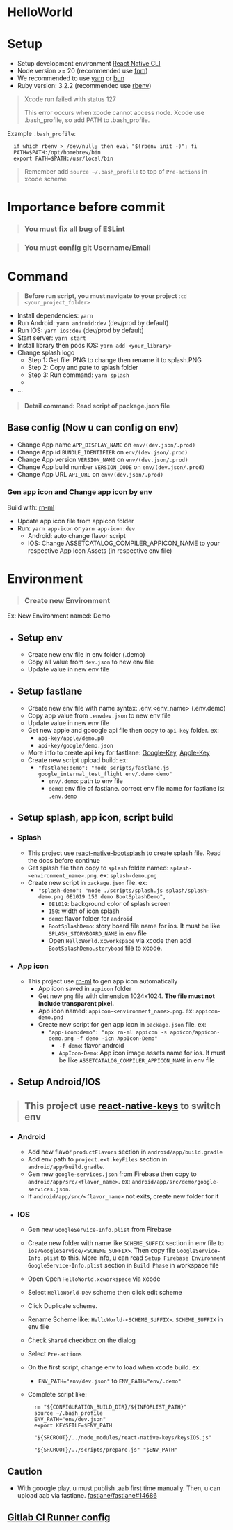 # HelloWorld

# Setup

- Setup development environment [React Native CLI](https://reactnative.dev/docs/environment-setup)
- Node version >= 20 (recommended use [fnm](https://github.com/Schniz/fnm))
- We recommended to use [yarn](https://classic.yarnpkg.com/en/docs/install/#mac-stable) or [bun](https://bun.sh/)
- Ruby version: 3.2.2 (recommended use [rbenv](https://github.com/rbenv/rbenv))

> Xcode run failed with status 127
>
> This error occurs when xcode cannot access node. Xcode use .bash_profile, so add PATH to .bash_profile.

Example `.bash_profile`:

```
  if which rbenv > /dev/null; then eval "$(rbenv init -)"; fi
  PATH=$PATH:/opt/homebrew/bin
  export PATH=$PATH:/usr/local/bin
```

> Remember add `source ~/.bash_profile` to top of `Pre-actions` in xcode scheme

# Importance before commit

> ### <strong>You must fix all bug of ESLint </strong>

> ### <strong>You must config git Username/Email</strong>

# Command

> <strong>Before run script, you must navigate to your project</strong> :`cd <your_project_folder>`

- Install dependencies: `yarn`
- Run Android: `yarn android:dev` (dev/prod by default)
- Run IOS: `yarn ios:dev` (dev/prod by default)
- Start server: `yarn start`
- Install library then pods IOS: `yarn add <your_library>`
- Change splash logo
  - Step 1: Get file .PNG to change then rename it to splash.PNG
  - Step 2: Copy and pate to splash folder
  - Step 3: Run command: `yarn splash`
  -
- ...

> #### Detail command: Read script of package.json file

## Base config (Now u can config on env)

- Change App name `APP_DISPLAY_NAME` on `env/(dev.json/.prod)`
- Change App id `BUNDLE_IDENTIFIER` on `env/(dev.json/.prod)`
- Change App version `VERSION_NAME` on `env/(dev.json/.prod)`
- Change App build number `VERSION_CODE` on `env/(dev.json/.prod)`
- Change App URL `API_URL` on `env/(dev.json/.prod)`

### Gen app icon and Change app icon by env

Build with: [rn-ml](https://github.com/ngocle2497/cli-tools)

- Update app icon file from appicon folder
- Run: `yarn app-icon` or `yarn app-icon:dev`
  - Android: auto change flavor script
  - IOS: Change ASSETCATALOG_COMPILER_APPICON_NAME to your respective App Icon Assets (in respective env file)

# Environment

> ### Create new Environment

Ex: New Environment named: Demo

- ## Setup env

  - Create new env file in env folder (.demo)
  - Copy all value from `dev.json` to new env file
  - Update value in new env file

- ## Setup fastlane

  - Create new env file with name syntax: .env.<env_name> (.env.demo)
  - Copy app value from `.envdev.json` to new env file
  - Update value in new env file
  - Get new apple and gooogle api file then copy to `api-key` folder. ex:
    - `api-key/apple/demo.p8`
    - `api-key/google/demo.json`
  - More info to create api key for fastlane: [Google-Key](https://docs.fastlane.tools/actions/upload_to_play_store/), [Apple-Key](https://docs.fastlane.tools/app-store-connect-api/)
  - Create new script upload build: ex:
    - `"fastlane:demo": "node scripts/fastlane.js google_internal_test_flight env/.demo demo"`
      - `env/.demo`: path to env file
      - `demo`: env file of fastlane. correct env file name for fastlane is: `.env.demo`

- ## Setup splash, app icon, script build

- ### Splash

  - This project use [react-native-bootsplash](https://github.com/zoontek/react-native-bootsplash) to create splash file. Read the docs before continue
  - Get splash file then copy to `splash` folder named: `splash-<environment_name>.png`. ex: `splash-demo.png`
  - Create new script in `package.json` file. ex:
    - `"splash-demo": "node ./scripts/splash.js splash/splash-demo.png 0E1019 150 demo BootSplashDemo",`
      - `0E1019`: background color of splash screen
      - `150`: width of icon splash
      - `demo`: flavor folder for `android`
      - `BootSplashDemo`: story board file name for ios. It must be like `SPLASH_STORYBOARD_NAME` in env file
      - Open `HelloWorld.xcworkspace` via xcode then add `BootSplashDemo.storyboad` file to xcode.

- ### App icon

  - This project use [rn-ml](https://github.com/ngocle2497/cli-tools) to gen app icon automatically
    - App icon saved in `appicon` folder
    - Get new `png` file with dimension 1024x1024. <b>The file must not include transparent pixel.</b>
    - App icon named: `appicon-<environment_name>.png`. ex: `appicon-demo.pnd`
    - Create new script for gen app icon in `package.json` file. ex:
      - `"app-icon:demo": "npx rn-ml appicon -s appicon/appicon-demo.png -f demo -icn AppIcon-Demo"`
        - `-f demo`: flavor android
        - `AppIcon-Demo`: App icon image assets name for ios. It must be like `ASSETCATALOG_COMPILER_APPICON_NAME` in env file

- ## Setup Android/IOS

> ## This project use [react-native-keys](https://github.com/numandev1/react-native-keys) to switch env

- ### Android

  - Add new flavor `productFlavors` section in `android/app/build.gradle`
  - Add env path to `project.ext.keyFiles` section in `android/app/build.gradle`.
  - Gen new `google-services.json` from Firebase then copy to `android/app/src/<flavor_name>`. ex: `android/app/src/demo/google-services.json`.
  - If `android/app/src/<flavor_name>` not exits, create new folder for it

- ### IOS

  - Gen new `GoogleService-Info.plist` from Firebase
  - Create new folder with name like `SCHEME_SUFFIX` section in env file to `ios/GoogleService/<SCHEME_SUFFIX>`. Then copy file `GoogleService-Info.plist` to this. More info, u can read `Setup Firebase Environment GoogleService-Info.plist` section in `Build Phase` in workspace file
  - Open Open `HelloWorld.xcworkspace` via xcode
  - Select `HelloWorld-Dev` scheme then click edit scheme
  - Click Duplicate scheme.
  - Rename Scheme like: `HelloWorld-<SCHEME_SUFFIX>`. `SCHEME_SUFFIX` in env file
  - Check `Shared` checkbox on the dialog
  - Select `Pre-actions`
  - On the first script, change env to load when xcode build. ex:
    - `ENV_PATH="env/dev.json"` to `ENV_PATH="env/.demo"`
  - Complete script like:

    ```
      rm "${CONFIGURATION_BUILD_DIR}/${INFOPLIST_PATH}"
      source ~/.bash_profile
      ENV_PATH="env/dev.json"
      export KEYSFILE=$ENV_PATH

      "${SRCROOT}/../node_modules/react-native-keys/keysIOS.js"

      "${SRCROOT}/../scripts/prepare.js" "$ENV_PATH"

    ```

## Caution

- With gooogle play, u must publish .aab first time manually. Then, u can upload aab via fastlane. [fastlane/fastlane#14686](https://github.com/fastlane/fastlane/issues/14686)

## [Gitlab CI Runner config](./GITLABRUNNER.MD)
